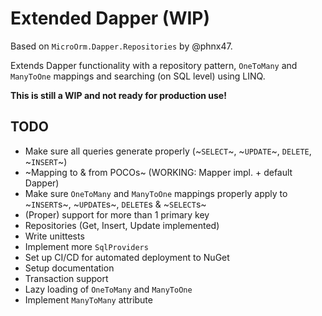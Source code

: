 # Extended Dapper (WIP)

Based on `MicroOrm.Dapper.Repositories` by @phnx47.

Extends Dapper functionality with a repository pattern, `OneToMany` and `ManyToOne` mappings and searching (on SQL level) using LINQ.

**This is still a WIP and not ready for production use!**

## TODO

- Make sure all queries generate properly (~`SELECT`~, ~`UPDATE`~, `DELETE`, ~`INSERT`~)
- ~Mapping to & from POCOs~ (WORKING: Mapper impl. + default Dapper)
- Make sure `OneToMany` and `ManyToOne` mappings properly apply to ~`INSERT`s~, ~`UPDATE`s~, `DELETE`s & ~`SELECT`s~
- (Proper) support for more than 1 primary key
- Repositories (Get, Insert, Update implemented)
- Write unittests
- Implement more `SqlProviders`
- Set up CI/CD for automated deployment to NuGet
- Setup documentation
- Transaction support
- Lazy loading of `OneToMany` and `ManyToOne`
- Implement `ManyToMany` attribute